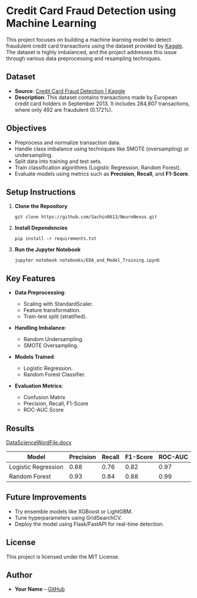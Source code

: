 # Credit Card Fraud Detection using Machine Learning

This project focuses on building a machine learning model to detect fraudulent credit card transactions using the dataset provided by [Kaggle](https://www.kaggle.com/datasets/mlg-ulb/creditcardfraud). The dataset is highly imbalanced, and the project addresses this issue through various data preprocessing and resampling techniques.

## Dataset

* **Source**: [Credit Card Fraud Detection | Kaggle](https://www.kaggle.com/datasets/mlg-ulb/creditcardfraud)
* **Description**: This dataset contains transactions made by European credit card holders in September 2013. It includes 284,807 transactions, where only 492 are fraudulent (0.172%).

## Objectives

* Preprocess and normalize transaction data.
* Handle class imbalance using techniques like SMOTE (oversampling) or undersampling.
* Split data into training and test sets.
* Train classification algorithms (Logistic Regression, Random Forest).
* Evaluate models using metrics such as **Precision**, **Recall**, and **F1-Score**.


## Setup Instructions

1. **Clone the Repository**

   ```
   git clone https://github.com/Sachin0613/NeuroNexus.git
   ```

2. **Install Dependencies**

   ```
   pip install -r requirements.txt
   ```

3. **Run the Jupyter Notebook**

   ```
   jupyter notebook notebooks/EDA_and_Model_Training.ipynb
   ```

## Key Features

* **Data Preprocessing**:

  * Scaling with StandardScaler.
  * Feature transformation.
  * Train-test split (stratified).

* **Handling Imbalance**:

  * Random Undersampling.
  * SMOTE Oversampling.

* **Models Trained**:

  * Logistic Regression.
  * Random Forest Classifier.


* **Evaluation Metrics**:

  * Confusion Matrix
  * Precision, Recall, F1-Score
  * ROC-AUC Score

## Results

[DataScienceWordFile.docx](https://github.com/user-attachments/files/20039855/DataScienceWordFile.docx)

| Model               | Precision | Recall | F1-Score | ROC-AUC |
| ------------------- | --------- | ------ | -------- | ------- |
| Logistic Regression | 0.88      | 0.76   | 0.82     | 0.97    |
| Random Forest       | 0.93      | 0.84   | 0.88     | 0.99    |

## Future Improvements

* Try ensemble models like XGBoost or LightGBM.
* Tune hyperparameters using GridSearchCV.
* Deploy the model using Flask/FastAPI for real-time detection.

## License

This project is licensed under the MIT License.

## Author

* **Your Name** – [GitHub](https://github.com/Sachin0613)


